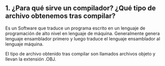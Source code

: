 ## 1. ¿Para qué sirve un compilador? ¿Qué tipo de archivo obtenemos tras compilar?

Es un Software que traduce un programa escrito en un lenguaje de programación de alto nivel en lenguaje de máquina. Generalmente genera lenguaje ensamblador primero y luego traduce el lenguaje ensamblador al lenguaje máquina.

El tipo de archivo obtenido tras compilar son llamados archivos objeto y llevan la extensión .OBJ.

